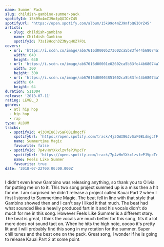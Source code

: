 ```yaml
---
name: Summer Pack
slug: childish-gambino-summer-pack
spotifyId: 15k99o4mZJ9mfpQGIOrZ45
spotifyUrl: 'https://open.spotify.com/album/15k99o4mZJ9mfpQGIOrZ45'
artists:
  - slug: childish-gambino
    name: Childish Gambino
    spotifyId: 73sIBHcqh3Z3NyqHKZ7FOL
covers:
  - url: 'https://i.scdn.co/image/ab67616d0000b273602ca5b83fe44b68074a74b2'
    width: 640
    height: 640
  - url: 'https://i.scdn.co/image/ab67616d00001e02602ca5b83fe44b68074a74b2'
    width: 300
    height: 300
  - url: 'https://i.scdn.co/image/ab67616d00004851602ca5b83fe44b68074a74b2'
    width: 64
    height: 64
duration: 511004
release: '2018-07-11'
rating: LEVEL_3
genres:
  - atl hip hop
  - hip hop
  - rap
type: ALBUM
tracks:
  - spotifyId: 4j3GWI86JvSaF0BLdmgcfF
    spotifyUrl: 'https://open.spotify.com/track/4j3GWI86JvSaF0BLdmgcfF'
    name: Summertime Magic
    favourite: false
  - spotifyId: 7p4vHnYXkxlzvfePJVpcTr
    spotifyUrl: 'https://open.spotify.com/track/7p4vHnYXkxlzvfePJVpcTr'
    name: Feels Like Summer
    favourite: true
date: '2018-07-22T00:00:00.000Z'
---
```

I didn't even know Gambino was releasing anything, so thank you to Olivia for putting me on
to it. This two song project summed up is a miss then a hit for me. I am surprised he didn't
release a project called Kauai Part 2 when I first listened to Summertime Magic. The beat
fell in line with that style that Gambino showed then and I can't say I liked it that much.
The beat had what sounded like a heavily produced fart in it and his vocals didn't do much
for me in this song. However Feels Like Summer is a different story. The beat is great, I
think the vocals are much better for this song, fits it a lot more does not sound tact on.
When he hits the high note, ooooo it's pretty lit and I will probably find this song in my
rotation for the summer. Super chill tunes and the best one on the pack. Great song, I wonder
if he is going to release Kauai Part 2 at some point.
